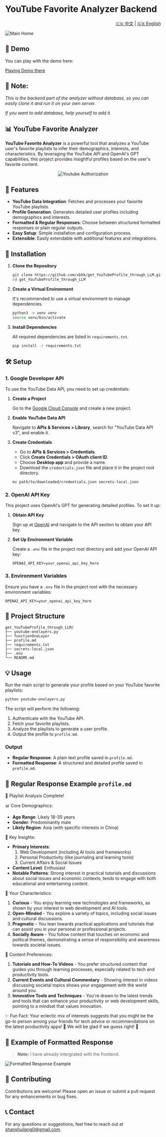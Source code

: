 
# YouTube Favorite Analyzer Backend

<p align="right">
    <a href="README-zh.md">🇨🇳 中文</a> | <a href="README.md">🇬🇧 English</a>
</p>

![Main Home](./images/mainHome.png)


## 🎥 Demo

You can play with the demo here:

[Playing Demo there](https://youtube.adumblemon.fun/)

## 📝 Note:

*This is the backend part of the analyzer without database, so you can easily clone it and run it on your own server.*

*If you want to add database, help yourself to add it.*

## 📊 YouTube Favorite Analyzer

**YouTube Favorite Analyzer** is a powerful tool that analyzes a YouTube user's favorite playlists to infer their demographics, interests, and characteristics. By leveraging the YouTube API and OpenAI's GPT capabilities, this project provides insightful profiles based on the user's favorite content.

<p align="center">
    <img src="./images/youtubeAuthorization.png" alt="Youtube Authorization">
</p>

## 🚀 Features

- **YouTube Data Integration**: Fetches and processes your favorite YouTube playlists.
- **Profile Generation**: Generates detailed user profiles including demographics and interests.
- **Formatted & Regular Responses**: Choose between structured formatted responses or plain regular outputs.
- **Easy Setup**: Simple installation and configuration process.
- **Extensible**: Easily extendable with additional features and integrations.

## 🔧 Installation

1. **Clone the Repository**

   ```bash
   git clone https://github.com/xbhk/get_YouTubeProfile_through_LLM.git
   cd get_YouTubeProfile_through_LLM
   ```

2. **Create a Virtual Environment**

   It's recommended to use a virtual environment to manage dependencies.

   ```bash
   python3 -m venv venv
   source venv/bin/activate
   ```

3. **Install Dependencies**

   All required dependencies are listed in `requirements.txt`.

   ```bash
   pip install -r requirements.txt
   ```

## 🛠️ Setup

### 1. Google Developer API

To use the YouTube Data API, you need to set up credentials:

1. **Create a Project**

   Go to the [Google Cloud Console](https://console.cloud.google.com/) and create a new project.

2. **Enable YouTube Data API**

   Navigate to **APIs & Services > Library**, search for "YouTube Data API v3", and enable it.

3. **Create Credentials**

   - Go to **APIs & Services > Credentials**.
   - Click **Create Credentials > OAuth client ID**.
   - Choose **Desktop app** and provide a name.
   - Download the `credentials.json` file and place it in the project root directory.

   ```bash
   mv path/to/downloaded/credentials.json secrets-local.json
   ```

### 2. OpenAI API Key

This project uses OpenAI's GPT for generating detailed profiles. To set it up:

1. **Obtain API Key**

   Sign up at [OpenAI](https://platform.openai.com/) and navigate to the API section to obtain your API key.

2. **Set Up Environment Variable**

   Create a `.env` file in the project root directory and add your OpenAI API key:

   ```env
   OPENAI_API_KEY=your_openai_api_key_here
   ```

### 3. Environment Variables

Ensure you have a `.env` file in the project root with the necessary environment variables:

```env
OPENAI_API_KEY=your_openai_api_key_here
```

## 📁 Project Structure

```
get_YouTubeProfile_through_LLM/
├── youtube-onelayers.py
├── functionOneLayer
├── profile.md
├── requirements.txt
├── secrets-local.json
├── .env
└── README.md
```

## 💡 Usage

Run the main script to generate your profile based on your YouTube favorite playlists:

```bash
python youtube-onelayers.py
```

The script will perform the following:

1. Authenticate with the YouTube API.
2. Fetch your favorite playlists.
3. Analyze the playlists to generate a user profile.
4. Output the profile to `profile.md`.

### Output

- **Regular Response**: A plain text profile saved in `profile.md`.
- **Formatted Response**: A structured and detailed profile saved in `profile.md`.


## 📄 Regular Response Example `profile.md`

🤯 Playlist Analysis Complete!

📊 Core Demographics:
- **Age Range**: Likely 18-35 years
- **Gender**: Predominantly male
- **Likely Region**: Asia (with specific interests in China)

🎯 Key Insights:
- **Primary Interests**: 
  1. Web Development (including AI tools and frameworks)
  2. Personal Productivity (like journaling and learning tools)
  3. Current Affairs & Social Issues
- **Content Level**: Enthusiast 
- **Notable Patterns**: Strong interest in practical tutorials and discussions about social issues and economic contexts; tends to engage with both educational and entertaining content.

🧝 Your Characteristics:
1. **Curious** - You enjoy learning new technologies and frameworks, as shown by your interest in web development and AI tools.
2. **Open-Minded** - You explore a variety of topics, including social issues and cultural discussions.
3. **Pragmatic** - You lean towards practical applications and tutorials that can assist you in your personal or professional projects.
4. **Socially Aware** - You follow content that touches on economic and political themes, demonstrating a sense of responsibility and awareness towards societal issues.

🌟 Content Preferences:
1. **Tutorials and How-To Videos** - You prefer structured content that guides you through learning processes, especially related to tech and productivity tools.
2. **Current Events and Cultural Commentary** - Showing interest in videos discussing societal topics shows your engagement with the world around you.
3. **Innovative Tools and Techniques** - You're drawn to the latest trends and tools that can enhance your productivity or web development skills, pointing to a mindset that values innovation.

✨ Fun Fact: Your eclectic mix of interests suggests that you might be the go-to person among your friends for tech advice or recommendations on the latest productivity apps! 🧐 We will be glad if we guess right! 🧐

## 📄 Example of Formatted Response

> **Note:** I have already intergrated with the frontend.

![Formatted Response Example](./images/formattedResponse.png)

## 🤝 Contributing

Contributions are welcome! Please open an issue or submit a pull request for any enhancements or bug fixes.

## 📞 Contact

For any questions or suggestions, feel free to reach out at [shanshuilang0@gmail.com](mailto:shanshuilang0@gmail.com).


